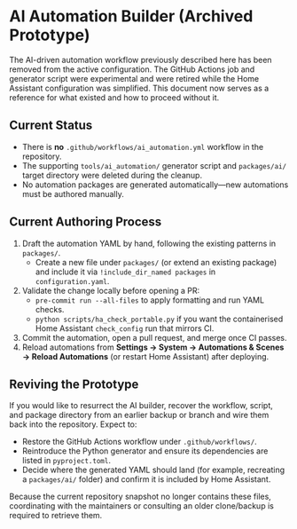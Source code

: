 # AI Automation Builder (Archived Prototype)

The AI-driven automation workflow previously described here has been removed from the active
configuration. The GitHub Actions job and generator script were experimental and were retired
while the Home Assistant configuration was simplified. This document now serves as a reference
for what existed and how to proceed without it.

## Current Status
- There is **no** `.github/workflows/ai_automation.yml` workflow in the repository.
- The supporting `tools/ai_automation/` generator script and `packages/ai/` target directory were
  deleted during the cleanup.
- No automation packages are generated automatically—new automations must be authored manually.

## Current Authoring Process
1. Draft the automation YAML by hand, following the existing patterns in `packages/`.
   - Create a new file under `packages/` (or extend an existing package) and include it via
     `!include_dir_named packages` in `configuration.yaml`.
2. Validate the change locally before opening a PR:
   - `pre-commit run --all-files` to apply formatting and run YAML checks.
   - `python scripts/ha_check_portable.py` if you want the containerised Home Assistant
     `check_config` run that mirrors CI.
3. Commit the automation, open a pull request, and merge once CI passes.
4. Reload automations from **Settings → System → Automations & Scenes → Reload Automations** (or
   restart Home Assistant) after deploying.

## Reviving the Prototype
If you would like to resurrect the AI builder, recover the workflow, script, and package directory
from an earlier backup or branch and wire them back into the repository. Expect to:
- Restore the GitHub Actions workflow under `.github/workflows/`.
- Reintroduce the Python generator and ensure its dependencies are listed in `pyproject.toml`.
- Decide where the generated YAML should land (for example, recreating a `packages/ai/` folder) and
  confirm it is included by Home Assistant.

Because the current repository snapshot no longer contains these files, coordinating with the
maintainers or consulting an older clone/backup is required to retrieve them.
